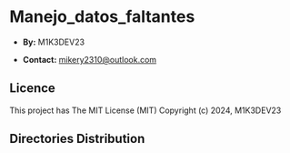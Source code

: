 # Manejo_datos_faltantes

- **By:** M1K3DEV23

- **Contact:** mikery2310@outlook.com

## Licence

 This project has The MIT License (MIT) Copyright (c) 2024, M1K3DEV23



## Directories Distribution
